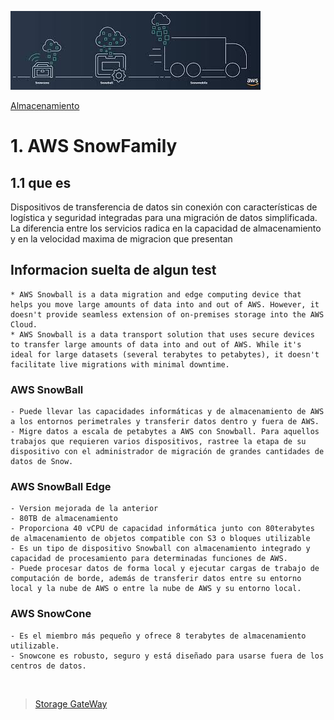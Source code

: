 ![Amazon SnowFamily](../../00_assets/Almacenamiento/snowfamily-logo.jpeg)

[Almacenamiento](../../2-Almacenamiento/)

# 1. AWS SnowFamily

## 1.1 que es

Dispositivos de transferencia de datos sin conexión con características de logística y seguridad integradas para una migración de datos simplificada.
La diferencia entre los servicios radica en la capacidad de almacenamiento y en la velocidad maxima de migracion que presentan

## Informacion suelta de algun test

    * AWS Snowball is a data migration and edge computing device that helps you move large amounts of data into and out of AWS. However, it doesn't provide seamless extension of on-premises storage into the AWS Cloud.
    * AWS Snowball is a data transport solution that uses secure devices to transfer large amounts of data into and out of AWS. While it's ideal for large datasets (several terabytes to petabytes), it doesn't facilitate live migrations with minimal downtime.



### AWS SnowBall

    - Puede llevar las capacidades informáticas y de almacenamiento de AWS a los entornos perimetrales y transferir datos dentro y fuera de AWS.
    - Migre datos a escala de petabytes a AWS con Snowball. Para aquellos trabajos que requieren varios dispositivos, rastree la etapa de su dispositivo con el administrador de migración de grandes cantidades de datos de Snow.

### AWS SnowBall Edge

    - Version mejorada de la anterior
    - 80TB de almacenamiento
    - Proporciona 40 vCPU de capacidad informática junto con 80terabytes de almacenamiento de objetos compatible con S3 o bloques utilizable
    - Es un tipo de dispositivo Snowball con almacenamiento integrado y capacidad de procesamiento para determinadas funciones de AWS. 
    - Puede procesar datos de forma local y ejecutar cargas de trabajo de computación de borde, además de transferir datos entre su entorno local y la nube de AWS o entre la nube de AWS y su entorno local.

### AWS SnowCone 

    - Es el miembro más pequeño y ofrece 8 terabytes de almacenamiento utilizable. 
    - Snowcone es robusto, seguro y está diseñado para usarse fuera de los centros de datos.

<br/>

> [Storage GateWay](./Storage_Gateway.md)

<br/>